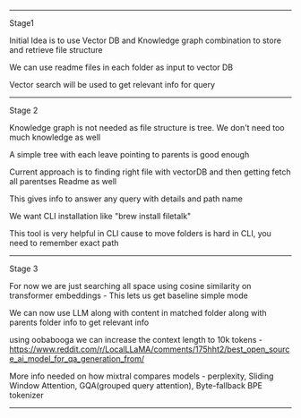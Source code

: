 ---------

Stage1

Initial Idea is to use Vector DB and Knowledge graph combination to store and retrieve file structure

We can use readme files in each folder as input to vector DB

Vector search will be used to get relevant info for query


----------

Stage 2

Knowledge graph is not needed as file structure is tree. We don't need too much knowledge as well

A simple tree with each leave pointing to parents is good enough

Current approach is to finding right file with vectorDB and then getting fetch all parentses Readme as well

This gives info to answer any query with details and path name

We want CLI installation like "brew install filetalk"

This tool is very helpful in CLI cause to move folders is hard in CLI, you need to remember exact path 

----------

Stage 3

For now we are just searching all space using cosine similarity on transformer embeddings - This lets us get baseline simple mode

We can now use LLM along with content in matched folder along with parents folder info to get relevant info 

using oobabooga we can increase the context length to 10k tokens - https://www.reddit.com/r/LocalLLaMA/comments/175hht2/best_open_source_ai_model_for_qa_generation_from/

More info needed on how mixtral compares models - perplexity, Sliding Window Attention, GQA(grouped query attention), Byte-fallback BPE tokenizer

-------



